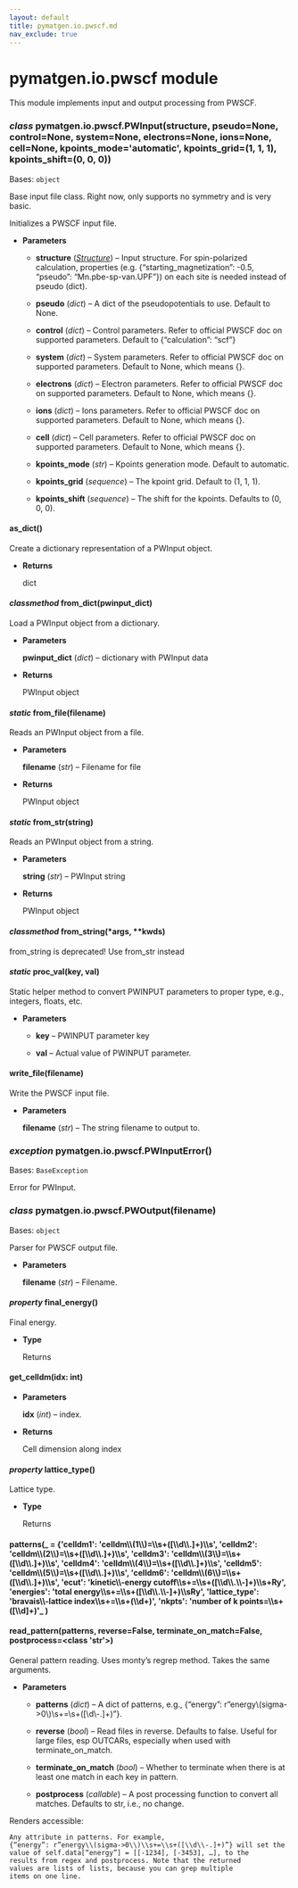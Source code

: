 ```yaml
---
layout: default
title: pymatgen.io.pwscf.md
nav_exclude: true
---
```


# pymatgen.io.pwscf module

This module implements input and output processing from PWSCF.


### _class_ pymatgen.io.pwscf.PWInput(structure, pseudo=None, control=None, system=None, electrons=None, ions=None, cell=None, kpoints_mode='automatic', kpoints_grid=(1, 1, 1), kpoints_shift=(0, 0, 0))
Bases: `object`

Base input file class. Right now, only supports no symmetry and is
very basic.

Initializes a PWSCF input file.


* **Parameters**


    * **structure** ([*Structure*](pymatgen.core.structure.md#pymatgen.core.structure.Structure)) – Input structure. For spin-polarized calculation,
    properties (e.g. {“starting_magnetization”: -0.5,
    “pseudo”: “Mn.pbe-sp-van.UPF”}) on each site is needed instead of
    pseudo (dict).


    * **pseudo** (*dict*) – A dict of the pseudopotentials to use. Default to None.


    * **control** (*dict*) – Control parameters. Refer to official PWSCF doc
    on supported parameters. Default to {“calculation”: “scf”}


    * **system** (*dict*) – System parameters. Refer to official PWSCF doc
    on supported parameters. Default to None, which means {}.


    * **electrons** (*dict*) – Electron parameters. Refer to official PWSCF doc
    on supported parameters. Default to None, which means {}.


    * **ions** (*dict*) – Ions parameters. Refer to official PWSCF doc
    on supported parameters. Default to None, which means {}.


    * **cell** (*dict*) – Cell parameters. Refer to official PWSCF doc
    on supported parameters. Default to None, which means {}.


    * **kpoints_mode** (*str*) – Kpoints generation mode. Default to automatic.


    * **kpoints_grid** (*sequence*) – The kpoint grid. Default to (1, 1, 1).


    * **kpoints_shift** (*sequence*) – The shift for the kpoints. Defaults to
    (0, 0, 0).



#### as_dict()
Create a dictionary representation of a PWInput object.


* **Returns**

    dict



#### _classmethod_ from_dict(pwinput_dict)
Load a PWInput object from a dictionary.


* **Parameters**

    **pwinput_dict** (*dict*) – dictionary with PWInput data



* **Returns**

    PWInput object



#### _static_ from_file(filename)
Reads an PWInput object from a file.


* **Parameters**

    **filename** (*str*) – Filename for file



* **Returns**

    PWInput object



#### _static_ from_str(string)
Reads an PWInput object from a string.


* **Parameters**

    **string** (*str*) – PWInput string



* **Returns**

    PWInput object



#### _classmethod_ from_string(\*args, \*\*kwds)
from_string is deprecated!
Use from_str instead


#### _static_ proc_val(key, val)
Static helper method to convert PWINPUT parameters to proper type, e.g.,
integers, floats, etc.


* **Parameters**


    * **key** – PWINPUT parameter key


    * **val** – Actual value of PWINPUT parameter.



#### write_file(filename)
Write the PWSCF input file.


* **Parameters**

    **filename** (*str*) – The string filename to output to.



### _exception_ pymatgen.io.pwscf.PWInputError()
Bases: `BaseException`

Error for PWInput.


### _class_ pymatgen.io.pwscf.PWOutput(filename)
Bases: `object`

Parser for PWSCF output file.


* **Parameters**

    **filename** (*str*) – Filename.



#### _property_ final_energy()
Final energy.


* **Type**

    Returns



#### get_celldm(idx: int)

* **Parameters**

    **idx** (*int*) – index.



* **Returns**

    Cell dimension along index



#### _property_ lattice_type()
Lattice type.


* **Type**

    Returns



#### patterns(_ = {'celldm1': 'celldm\\\\(1\\\\)=\\\\s+([\\\\d\\\\.]+)\\\\s', 'celldm2': 'celldm\\\\(2\\\\)=\\\\s+([\\\\d\\\\.]+)\\\\s', 'celldm3': 'celldm\\\\(3\\\\)=\\\\s+([\\\\d\\\\.]+)\\\\s', 'celldm4': 'celldm\\\\(4\\\\)=\\\\s+([\\\\d\\\\.]+)\\\\s', 'celldm5': 'celldm\\\\(5\\\\)=\\\\s+([\\\\d\\\\.]+)\\\\s', 'celldm6': 'celldm\\\\(6\\\\)=\\\\s+([\\\\d\\\\.]+)\\\\s', 'ecut': 'kinetic\\\\-energy cutoff\\\\s+=\\\\s+([\\\\d\\\\.\\\\-]+)\\\\s+Ry', 'energies': 'total energy\\\\s+=\\\\s+([\\\\d\\\\.\\\\-]+)\\\\sRy', 'lattice_type': 'bravais\\\\-lattice index\\\\s+=\\\\s+(\\\\d+)', 'nkpts': 'number of k points=\\\\s+([\\\\d]+)'_ )

#### read_pattern(patterns, reverse=False, terminate_on_match=False, postprocess=<class 'str'>)
General pattern reading. Uses monty’s regrep method. Takes the same
arguments.


* **Parameters**


    * **patterns** (*dict*) – A dict of patterns, e.g.,
    {“energy”: r”energy\\(sigma->0\\)\\s+=\\s+([\\d\\-.]+)”}.


    * **reverse** (*bool*) – Read files in reverse. Defaults to false. Useful for
    large files, esp OUTCARs, especially when used with
    terminate_on_match.


    * **terminate_on_match** (*bool*) – Whether to terminate when there is at
    least one match in each key in pattern.


    * **postprocess** (*callable*) – A post processing function to convert all
    matches. Defaults to str, i.e., no change.


Renders accessible:

    Any attribute in patterns. For example,
    {“energy”: r”energy\\(sigma->0\\)\\s+=\\s+([\\d\\-.]+)”} will set the
    value of self.data[“energy”] = [[-1234], [-3453], …], to the
    results from regex and postprocess. Note that the returned
    values are lists of lists, because you can grep multiple
    items on one line.
